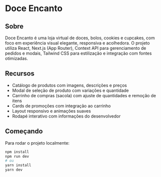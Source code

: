# Doce Encanto

## Sobre

Doce Encanto é uma loja virtual de doces, bolos, cookies e cupcakes, com foco em experiência visual elegante, responsiva e acolhedora. O projeto utiliza React, Next.js (App Router), Context API para gerenciamento de pedidos e modais, Tailwind CSS para estilização e integração com fontes otimizadas.

## Recursos

- Catálogo de produtos com imagens, descrições e preços
- Modal de seleção de produto com variações e quantidade
- Carrinho de compras (sacola) com ajuste de quantidades e remoção de itens
- Cards de promoções com integração ao carrinho
- Layout responsivo e animações suaves
- Rodapé interativo com informações do desenvolvedor

## Começando

Para rodar o projeto localmente:

```bash
npm install
npm run dev
# ou
yarn install
yarn dev
